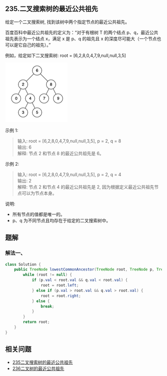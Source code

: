## 235.二叉搜索树的最近公共祖先

给定一个二叉搜索树, 找到该树中两个指定节点的最近公共祖先。

百度百科中最近公共祖先的定义为：“对于有根树 T 的两个结点 p、q，最近公共祖先表示为一个结点 x，满足 x 是 p、q 的祖先且 x 的深度尽可能大（一个节点也可以是它自己的祖先）。”

例如，给定如下二叉搜索树:  root = [6,2,8,0,4,7,9,null,null,3,5]

![二叉搜索树](./figs/binarysearchtree_improved.png)

 

示例 1:

>输入: root = [6,2,8,0,4,7,9,null,null,3,5], p = 2, q = 8  
>输出: 6   
>解释: 节点 2 和节点 8 的最近公共祖先是 6。  

示例 2:

>输入: root = [6,2,8,0,4,7,9,null,null,3,5], p = 2, q = 4  
>输出: 2  
>解释: 节点 2 和节点 4 的最近公共祖先是 2, 因为根据定义最近公共祖先节点可以为节点本身。  
 

说明:

- 所有节点的值都是唯一的。
- p、q 为不同节点且均存在于给定的二叉搜索树中。

## 题解

### 解法一、

```java
class Solution {
    public TreeNode lowestCommonAncestor(TreeNode root, TreeNode p, TreeNode q) {
        while (root != null) {
            if (p.val < root.val && q.val < root.val) {
                root = root.left;
            } else if (p.val > root.val && q.val > root.val) {
                root = root.right;
            } else {
                break;
            }
        }
        return root;
    } 
}
```

## 相关问题

- [235二叉搜索树的最近公共祖先](235二叉搜索树的最近公共祖先.md)
- [236二叉树的最近公共祖先](236二叉树的最近公共祖先.md)